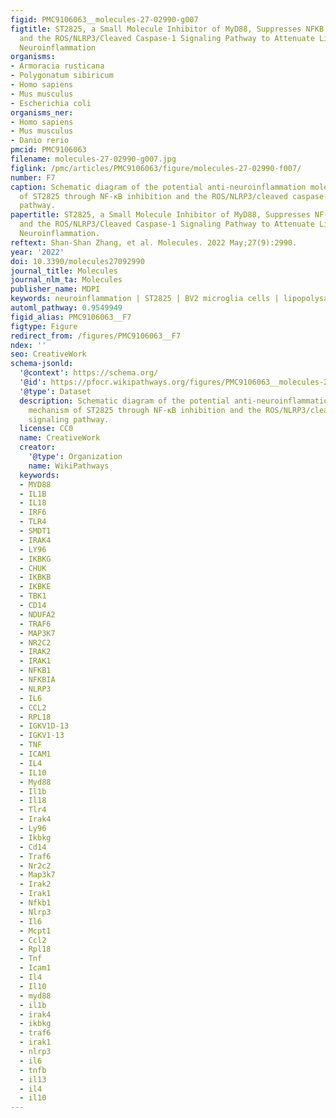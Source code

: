 ```yaml
---
figid: PMC9106063__molecules-27-02990-g007
figtitle: ST2825, a Small Molecule Inhibitor of MyD88, Suppresses NFKB Activation
  and the ROS/NLRP3/Cleaved Caspase-1 Signaling Pathway to Attenuate Lipopolysaccharide-Stimulated
  Neuroinflammation
organisms:
- Armoracia rusticana
- Polygonatum sibiricum
- Homo sapiens
- Mus musculus
- Escherichia coli
organisms_ner:
- Homo sapiens
- Mus musculus
- Danio rerio
pmcid: PMC9106063
filename: molecules-27-02990-g007.jpg
figlink: /pmc/articles/PMC9106063/figure/molecules-27-02990-f007/
number: F7
caption: Schematic diagram of the potential anti-neuroinflammation molecular mechanism
  of ST2825 through NF-κB inhibition and the ROS/NLRP3/cleaved caspase-1 signaling
  pathway.
papertitle: ST2825, a Small Molecule Inhibitor of MyD88, Suppresses NF-κB Activation
  and the ROS/NLRP3/Cleaved Caspase-1 Signaling Pathway to Attenuate Lipopolysaccharide-Stimulated
  Neuroinflammation.
reftext: Shan-Shan Zhang, et al. Molecules. 2022 May;27(9):2990.
year: '2022'
doi: 10.3390/molecules27092990
journal_title: Molecules
journal_nlm_ta: Molecules
publisher_name: MDPI
keywords: neuroinflammation | ST2825 | BV2 microglia cells | lipopolysaccharide (LPS)
automl_pathway: 0.9549949
figid_alias: PMC9106063__F7
figtype: Figure
redirect_from: /figures/PMC9106063__F7
ndex: ''
seo: CreativeWork
schema-jsonld:
  '@context': https://schema.org/
  '@id': https://pfocr.wikipathways.org/figures/PMC9106063__molecules-27-02990-g007.html
  '@type': Dataset
  description: Schematic diagram of the potential anti-neuroinflammation molecular
    mechanism of ST2825 through NF-κB inhibition and the ROS/NLRP3/cleaved caspase-1
    signaling pathway.
  license: CC0
  name: CreativeWork
  creator:
    '@type': Organization
    name: WikiPathways
  keywords:
  - MYD88
  - IL1B
  - IL18
  - IRF6
  - TLR4
  - SMDT1
  - IRAK4
  - LY96
  - IKBKG
  - CHUK
  - IKBKB
  - IKBKE
  - TBK1
  - CD14
  - NDUFA2
  - TRAF6
  - MAP3K7
  - NR2C2
  - IRAK2
  - IRAK1
  - NFKB1
  - NFKBIA
  - NLRP3
  - IL6
  - CCL2
  - RPL18
  - IGKV1D-13
  - IGKV1-13
  - TNF
  - ICAM1
  - IL4
  - IL10
  - Myd88
  - Il1b
  - Il18
  - Tlr4
  - Irak4
  - Ly96
  - Ikbkg
  - Cd14
  - Traf6
  - Nr2c2
  - Map3k7
  - Irak2
  - Irak1
  - Nfkb1
  - Nlrp3
  - Il6
  - Mcpt1
  - Ccl2
  - Rpl18
  - Tnf
  - Icam1
  - Il4
  - Il10
  - myd88
  - il1b
  - irak4
  - ikbkg
  - traf6
  - irak1
  - nlrp3
  - il6
  - tnfb
  - il13
  - il4
  - il10
---
```

